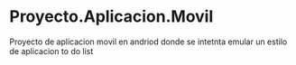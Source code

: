 # Proyecto.Aplicacion.Movil
Proyecto de aplicacion movil en andriod donde se intetnta emular un estilo de aplicacion to do list

